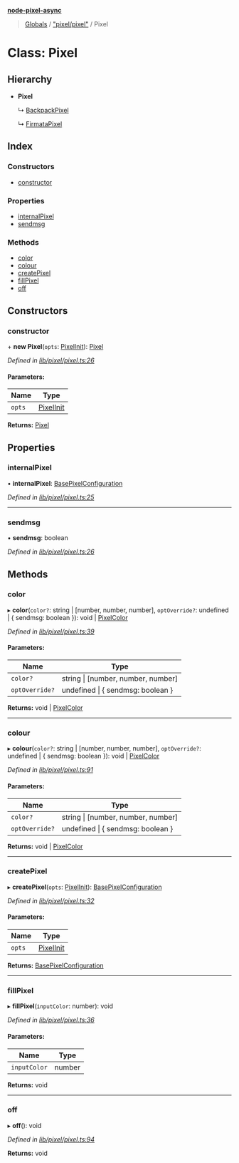 **[node-pixel-async](../README.md)**

> [Globals](../globals.md) / ["pixel/pixel"](../modules/_pixel_pixel_.md) / Pixel

# Class: Pixel

## Hierarchy

* **Pixel**

  ↳ [BackpackPixel](_pixel_backpack_.backpackpixel.md)

  ↳ [FirmataPixel](_pixel_firmata_.firmatapixel.md)

## Index

### Constructors

* [constructor](_pixel_pixel_.pixel.md#constructor)

### Properties

* [internalPixel](_pixel_pixel_.pixel.md#internalpixel)
* [sendmsg](_pixel_pixel_.pixel.md#sendmsg)

### Methods

* [color](_pixel_pixel_.pixel.md#color)
* [colour](_pixel_pixel_.pixel.md#colour)
* [createPixel](_pixel_pixel_.pixel.md#createpixel)
* [fillPixel](_pixel_pixel_.pixel.md#fillpixel)
* [off](_pixel_pixel_.pixel.md#off)

## Constructors

### constructor

\+ **new Pixel**(`opts`: [PixelInit](../modules/_pixel_pixel_.md#pixelinit)): [Pixel](_pixel_pixel_.pixel.md)

*Defined in [lib/pixel/pixel.ts:26](https://github.com/hweeks/node-pixel-async/blob/c6b1f13/lib/pixel/pixel.ts#L26)*

#### Parameters:

Name | Type |
------ | ------ |
`opts` | [PixelInit](../modules/_pixel_pixel_.md#pixelinit) |

**Returns:** [Pixel](_pixel_pixel_.pixel.md)

## Properties

### internalPixel

•  **internalPixel**: [BasePixelConfiguration](../modules/_pixel_pixel_.md#basepixelconfiguration)

*Defined in [lib/pixel/pixel.ts:25](https://github.com/hweeks/node-pixel-async/blob/c6b1f13/lib/pixel/pixel.ts#L25)*

___

### sendmsg

•  **sendmsg**: boolean

*Defined in [lib/pixel/pixel.ts:26](https://github.com/hweeks/node-pixel-async/blob/c6b1f13/lib/pixel/pixel.ts#L26)*

## Methods

### color

▸ **color**(`color?`: string \| [number, number, number], `optOverride?`: undefined \| { sendmsg: boolean  }): void \| [PixelColor](../interfaces/_types_.pixelcolor.md)

*Defined in [lib/pixel/pixel.ts:39](https://github.com/hweeks/node-pixel-async/blob/c6b1f13/lib/pixel/pixel.ts#L39)*

#### Parameters:

Name | Type |
------ | ------ |
`color?` | string \| [number, number, number] |
`optOverride?` | undefined \| { sendmsg: boolean  } |

**Returns:** void \| [PixelColor](../interfaces/_types_.pixelcolor.md)

___

### colour

▸ **colour**(`color?`: string \| [number, number, number], `optOverride?`: undefined \| { sendmsg: boolean  }): void \| [PixelColor](../interfaces/_types_.pixelcolor.md)

*Defined in [lib/pixel/pixel.ts:91](https://github.com/hweeks/node-pixel-async/blob/c6b1f13/lib/pixel/pixel.ts#L91)*

#### Parameters:

Name | Type |
------ | ------ |
`color?` | string \| [number, number, number] |
`optOverride?` | undefined \| { sendmsg: boolean  } |

**Returns:** void \| [PixelColor](../interfaces/_types_.pixelcolor.md)

___

### createPixel

▸ **createPixel**(`opts`: [PixelInit](../modules/_pixel_pixel_.md#pixelinit)): [BasePixelConfiguration](../modules/_pixel_pixel_.md#basepixelconfiguration)

*Defined in [lib/pixel/pixel.ts:32](https://github.com/hweeks/node-pixel-async/blob/c6b1f13/lib/pixel/pixel.ts#L32)*

#### Parameters:

Name | Type |
------ | ------ |
`opts` | [PixelInit](../modules/_pixel_pixel_.md#pixelinit) |

**Returns:** [BasePixelConfiguration](../modules/_pixel_pixel_.md#basepixelconfiguration)

___

### fillPixel

▸ **fillPixel**(`inputColor`: number): void

*Defined in [lib/pixel/pixel.ts:36](https://github.com/hweeks/node-pixel-async/blob/c6b1f13/lib/pixel/pixel.ts#L36)*

#### Parameters:

Name | Type |
------ | ------ |
`inputColor` | number |

**Returns:** void

___

### off

▸ **off**(): void

*Defined in [lib/pixel/pixel.ts:94](https://github.com/hweeks/node-pixel-async/blob/c6b1f13/lib/pixel/pixel.ts#L94)*

**Returns:** void
